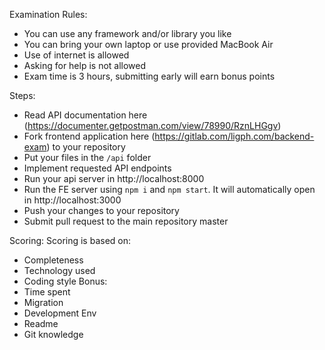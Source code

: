 Examination Rules:

- You can use any framework and/or library you like
- You can bring your own laptop or use provided MacBook Air
- Use of internet is allowed
- Asking for help is not allowed
- Exam time is 3 hours, submitting early will earn bonus points

Steps:
- Read API documentation here (https://documenter.getpostman.com/view/78990/RznLHGgv)
- Fork frontend application here (https://gitlab.com/ligph.com/backend-exam) to your repository
- Put your files in the `/api` folder
- Implement requested API endpoints
- Run your api server in http://localhost:8000
- Run the FE server using `npm i` and `npm start`. It will automatically open in http://localhost:3000
- Push your changes to your repository
- Submit pull request to the main repository master

Scoring:
Scoring is based on:
- Completeness
- Technology used
- Coding style
Bonus:
- Time spent
- Migration
- Development Env
- Readme
- Git knowledge

